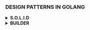 ### DESIGN PATTERNS IN GOLANG

<details>
  <summary><strong>S.O.L.I.D</strong></summary>

**S** - **Single Responsability Principle**
- De acordo com esse principio, cada classe, funcão ou componente deve ter apenas uma responsabilidade.

- Ganhos: 
  - Reaproveitamento de código;
  - Facilita a refatoração;
  - Aplicar teste automatizados com mais facilidade;
  - Gerar menos bugs;

**O** - **Open-Closed Principle**
- Aberto para extensão, fechado para modificações; 
  - Não é correto adicionar um novo `if` dentro da clase para adicionar um novo comportamento.

**L** - **Liskov Substituion Principle** 
- Deve-se poder intercambiar implementações de uma determinada classe;
- Uma subclasse não pode quebrar as expectativas estabalecidas pelo superclasse;
- Faz pensar o que realmente a classe pai fornece de comum para toas as subclasse;

**I** - **Interface Segregation Principle**
- Dividir em varias interface que somadas definirão todo o objeto.
- É melhor criar interfaces mais especificas ao invés de temos uma unica interface genérica.

**D** - **Dependency Inversion Principle**
- Não dependa implementações, dependa de abstrações;
- Utilizar de contratos(interfaces) para abstrair as implementações;
</details>

<details>
  <summary><strong>BUILDER</strong></summary>
  - O padrão Builder sugere que você extraia o código de construção do objeto para fora de sua própria classe e mova ele para objetos separados chamados builders.

  - Ganhos:
    - Os mesmos objetos são simples e podem ser criados em uma única chamada ao construtor.
  - [Ref](https://refactoring.guru/pt-br/design-patterns/builder)
  - Builder Facets
</details>
